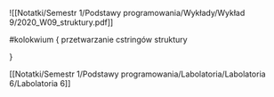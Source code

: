![[Notatki/Semestr 1/Podstawy programowania/Wykłady/Wykład 9/2020_W09_struktury.pdf]]

#kolokwium {
przetwarzanie cstringów
struktury

}

[[Notatki/Semestr 1/Podstawy programowania/Labolatoria/Labolatoria 6/Labolatoria 6]]